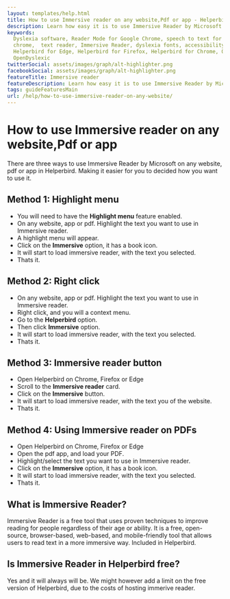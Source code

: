 ```yaml
---
layout: templates/help.html
title: How to use Immersive reader on any website,Pdf or app - Helperbird
description: Learn how easy it is to use Immersive Reader by Microsoft on any website, pdf or app.
keywords:
  Dyslexia software, Reader Mode for Google Chrome, speech to text for chrome, Text to speech for
  chrome,  text reader, Immersive Reader, dyslexia fonts, accessibility software, dyslexia software,
  Helperbird for Edge, Helperbird for Firefox, Helperbird for Chrome, Opendyslexic for Chrome,
  OpenDyslexic
twitterSocial: assets/images/graph/alt-highlighter.png
facebookSocial: assets/images/graph/alt-highlighter.png
featureTitle: Immersive reader
featureDescription: Learn how easy it is to use Immersive Reader by Microsoft on any website, pdf or app.
tags: guideFeaturesMain
url: /help/how-to-use-immersive-reader-on-any-website/
---
```



# How to use Immersive reader on any website,Pdf or app

There are three ways to use Immersive Reader by Microsoft on any website, pdf or app in Helperbird. Making it easier for you to decided how you want to use it.


## Method 1: Highlight menu

- You will need to have the **Highlight menu** feature enabled.
- On any website, app or pdf. Highlight the text you want to use in Immersive reader.
- A highlight menu will appear.
- Click on the **Immersive** option, it has a book icon.
- It will start to load immersive reader, with the text you selected.
- Thats it.

## Method 2: Right click

- On any website, app or pdf. Highlight the text you want to use in Immersive reader.
- Right click, and you will a context menu.
- Go to the **Helperbird** option.
- Then click **Immersive** option.
- It will start to load immersive reader, with the text you selected.
- Thats it.




## Method 3: Immersive reader button
- Open Helperbird on Chrome, Firefox or Edge
- Scroll to the **Immersive reader** card.
- Click on the **Immersive** button.
- It will start to load immersive reader, with the text you of the website.
- Thats it.


## Method 4: Using Immersive reader on PDFs
- Open Helperbird on Chrome, Firefox or Edge
- Open the pdf app, and load your PDF.
- Highlight/select the text you want to use in Immersive reader.
- Click on the **Immersive** option, it has a book icon.
- It will start to load immersive reader, with the text you selected.
- Thats it.


## What is Immersive Reader?
Immersive Reader is a free tool that uses proven techniques to improve reading for people regardless of their age or ability. It is a free, open-source, browser-based, web-based, and mobile-friendly tool that allows users to read text in a more immersive way. Included in Helperbird.

## Is Immersive Reader in Helperbird free?
Yes and it will always will be. We might however add a limit on the free version of Helperbird, due to the costs of hosting immerive reader.